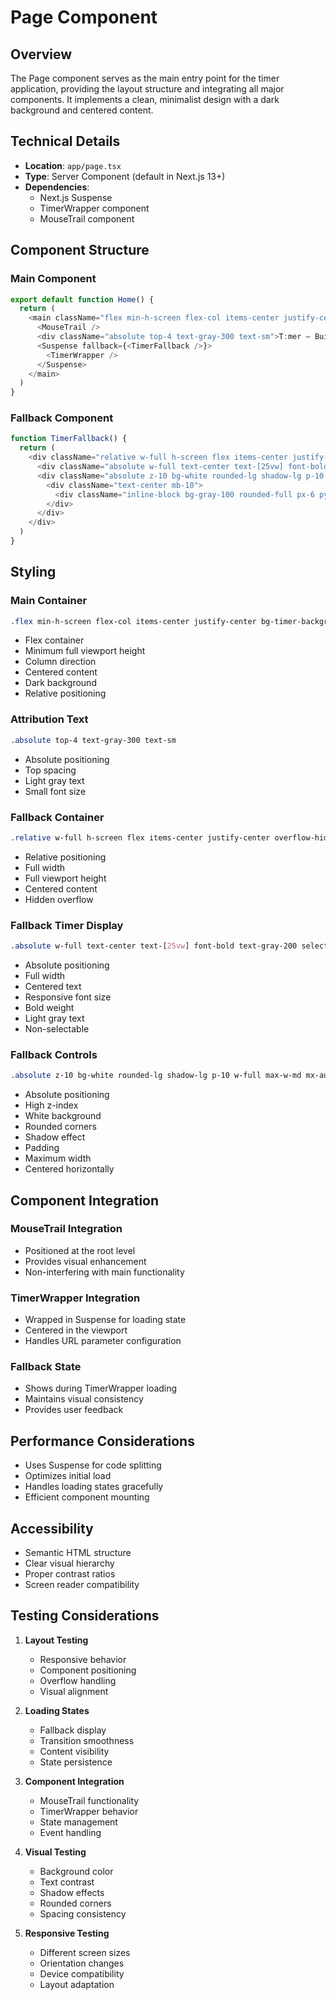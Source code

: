 # Page Component

## Overview
The Page component serves as the main entry point for the timer application, providing the layout structure and integrating all major components. It implements a clean, minimalist design with a dark background and centered content.

## Technical Details
- **Location**: `app/page.tsx`
- **Type**: Server Component (default in Next.js 13+)
- **Dependencies**:
  - Next.js Suspense
  - TimerWrapper component
  - MouseTrail component

## Component Structure

### Main Component
```typescript
export default function Home() {
  return (
    <main className="flex min-h-screen flex-col items-center justify-center bg-timer-background relative">
      <MouseTrail />
      <div className="absolute top-4 text-gray-300 text-sm">T:mer – Built in Hong Kong</div>
      <Suspense fallback={<TimerFallback />}>
        <TimerWrapper />
      </Suspense>
    </main>
  )
}
```

### Fallback Component
```typescript
function TimerFallback() {
  return (
    <div className="relative w-full h-screen flex items-center justify-center overflow-hidden">
      <div className="absolute w-full text-center text-[25vw] font-bold text-gray-200 select-none">00:00</div>
      <div className="absolute z-10 bg-white rounded-lg shadow-lg p-10 w-full max-w-md mx-auto">
        <div className="text-center mb-10">
          <div className="inline-block bg-gray-100 rounded-full px-6 py-3 text-gray-800 font-medium">Loading...</div>
        </div>
      </div>
    </div>
  )
}
```

## Styling

### Main Container
```css
.flex min-h-screen flex-col items-center justify-center bg-timer-background relative
```
- Flex container
- Minimum full viewport height
- Column direction
- Centered content
- Dark background
- Relative positioning

### Attribution Text
```css
.absolute top-4 text-gray-300 text-sm
```
- Absolute positioning
- Top spacing
- Light gray text
- Small font size

### Fallback Container
```css
.relative w-full h-screen flex items-center justify-center overflow-hidden
```
- Relative positioning
- Full width
- Full viewport height
- Centered content
- Hidden overflow

### Fallback Timer Display
```css
.absolute w-full text-center text-[25vw] font-bold text-gray-200 select-none
```
- Absolute positioning
- Full width
- Centered text
- Responsive font size
- Bold weight
- Light gray text
- Non-selectable

### Fallback Controls
```css
.absolute z-10 bg-white rounded-lg shadow-lg p-10 w-full max-w-md mx-auto
```
- Absolute positioning
- High z-index
- White background
- Rounded corners
- Shadow effect
- Padding
- Maximum width
- Centered horizontally

## Component Integration

### MouseTrail Integration
- Positioned at the root level
- Provides visual enhancement
- Non-interfering with main functionality

### TimerWrapper Integration
- Wrapped in Suspense for loading state
- Centered in the viewport
- Handles URL parameter configuration

### Fallback State
- Shows during TimerWrapper loading
- Maintains visual consistency
- Provides user feedback

## Performance Considerations
- Uses Suspense for code splitting
- Optimizes initial load
- Handles loading states gracefully
- Efficient component mounting

## Accessibility
- Semantic HTML structure
- Clear visual hierarchy
- Proper contrast ratios
- Screen reader compatibility

## Testing Considerations
1. **Layout Testing**
   - Responsive behavior
   - Component positioning
   - Overflow handling
   - Visual alignment

2. **Loading States**
   - Fallback display
   - Transition smoothness
   - Content visibility
   - State persistence

3. **Component Integration**
   - MouseTrail functionality
   - TimerWrapper behavior
   - State management
   - Event handling

4. **Visual Testing**
   - Background color
   - Text contrast
   - Shadow effects
   - Rounded corners
   - Spacing consistency

5. **Responsive Testing**
   - Different screen sizes
   - Orientation changes
   - Device compatibility
   - Layout adaptation 